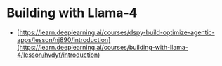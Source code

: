 # Building with Llama-4
* [https://learn.deeplearning.ai/courses/dspy-build-optimize-agentic-apps/lesson/nj890/introduction](https://learn.deeplearning.ai/courses/building-with-llama-4/lesson/hvdyf/introduction)

